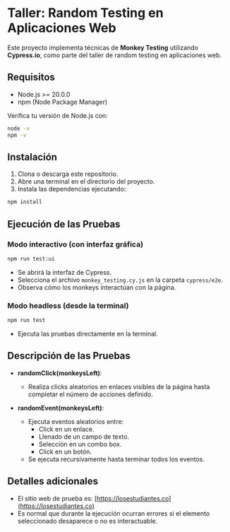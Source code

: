 # Taller: Random Testing en Aplicaciones Web

Este proyecto implementa técnicas de **Monkey Testing** utilizando **Cypress.io**, como parte del taller de random testing en aplicaciones web.

## Requisitos

- Node.js >= 20.0.0
- npm (Node Package Manager)

Verifica tu versión de Node.js con:

```bash
node -v
npm -v
```

## Instalación

1. Clona o descarga este repositorio.
2. Abre una terminal en el directorio del proyecto.
3. Instala las dependencias ejecutando:

```bash
npm install
```

## Ejecución de las Pruebas

### Modo interactivo (con interfaz gráfica)

```bash
npm run test:ui
```

- Se abrirá la interfaz de Cypress.
- Selecciona el archivo `monkey_testing.cy.js` en la carpeta `cypress/e2e`.
- Observa cómo los monkeys interactúan con la página.

### Modo headless (desde la terminal)

```bash
npm run test
```
- Ejecuta las pruebas directamente en la terminal.

## Descripción de las Pruebas

- **randomClick(monkeysLeft)**:
    - Realiza clicks aleatorios en enlaces visibles de la página hasta completar el número de acciones definido.

- **randomEvent(monkeysLeft)**:
    - Ejecuta eventos aleatorios entre:
        - Click en un enlace.
        - Llenado de un campo de texto.
        - Selección en un combo box.
        - Click en un botón.
    - Se ejecuta recursivamente hasta terminar todos los eventos.

## Detalles adicionales

- El sitio web de prueba es: [https://losestudiantes.co](https://losestudiantes.co)
- Es normal que durante la ejecución ocurran errores si el elemento seleccionado desaparece o no es interactuable.
